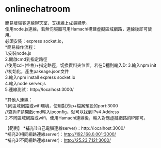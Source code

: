 # onlinechatroom
簡易版陽春連線聊天室，支援線上成員顯示。  
使用node.js連線，若無伺服器可用Hamachi構建虛擬區域網路，連線後即可使用。  
必須安裝：express socket.io，  
*簡易操作流程：  
1.安裝node.js  
2.開啟cmd到指定路徑  
//使用cd+(空格)+指定路徑，切換資料夾位置，若在D槽則輸入D:
3.輸入npm init  
//初始化，產生pakeage.json文件  
3.輸入npm install express socket.io  
4.輸入node server.js  
5.連線測試：http://localhost:3000/ 
  
*其他人連線：  
1.同區域網路或wifi環境，使用對方ip+檔案預設的port:3000  
//查詢IP請開啟cmd輸入ipconfig，就可以找到IPv4 Address  
2.不同區域網路或wifi，使用Hamachi連線後，輸入對應虛擬網路的IP即可。  

【範例】
*補充1(自己電腦連線server)：http://localhost:3000/  
*補充2(相同網路連線server)：http://192.168.0.001:3000/  
*補充3(不同網路連線server)：http://25.23.7.121:3000/  
